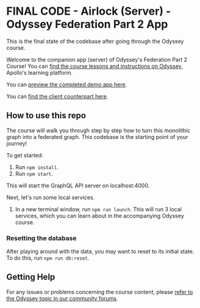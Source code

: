 # FINAL CODE - Airlock (Server) - Odyssey Federation Part 2 App

This is the final state of the codebase after going through the Odyssey course.

Welcome to the companion app (server) of Odyssey's Federation Part 2 Course! You can [find the course lessons and instructions on Odyssey](http://odyssey.apollographql.com), Apollo's learning platform.

You can [preview the completed demo app here](http://odyssey.apollographql.com).

You can [find the client counterpart here](http://odyssey.apollographql.com).

## How to use this repo

The course will walk you through step by step how to turn this monolithic graph into a federated graph. This codebase is the starting point of your journey!

To get started:

1. Run `npm install`.
1. Run `npm start`.

This will start the GraphQL API server on localhost:4000.

Next, let's run some local services.

1. In a new terminal window, run `npm run launch`. This will run 3 local services, which you can learn about in the accompanying Odyssey course.

### Resetting the database

After playing around with the data, you may want to reset to its initial state. To do this, run `npm run db:reset`.

## Getting Help

For any issues or problems concerning the course content, please [refer to the Odyssey topic in our community forums](https://community.apollographql.com/tags/c/help/6/odyssey).